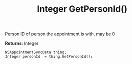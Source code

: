 ﻿---
uid: crmscript_ref_NSAppointmentSyncData_GetPersonId
title: Integer GetPersonId()
intellisense: NSAppointmentSyncData.GetPersonId
keywords: NSAppointmentSyncData, GetPersonId
so.topic: reference
---

Person ID of person the appointment is with, may be 0

**Returns:** Integer


```crmscript
NSAppointmentSyncData thing;
Integer personId  = thing.GetPersonId();
```


